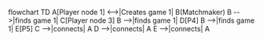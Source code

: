flowchart TD
    A[Player node 1] <-->|Creates game 1| B(Matchmaker)
    B -->|finds game 1| C[Player node 3]
    B -->|finds game 1| D[P4]
    B -->|finds game 1| E[P5]
    C -->|connects| A
    D -->|connects| A
    E -->|connects| A
